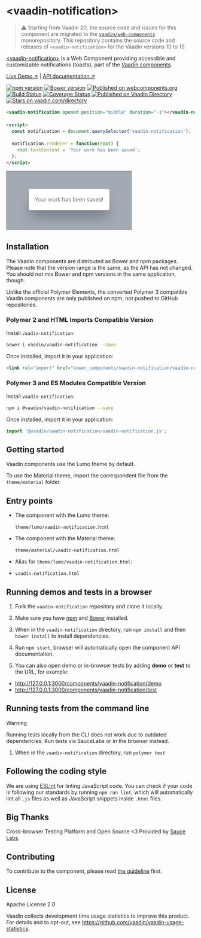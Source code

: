 # &lt;vaadin-notification&gt;

> ⚠️ Starting from Vaadin 20, the source code and issues for this component are migrated to the [`vaadin/web-components`](https://github.com/vaadin/web-components/tree/master/packages/vaadin-notification) monorepository.
> This repository contains the source code and releases of `<vaadin-notification>` for the Vaadin versions 10 to 19.

[&lt;vaadin-notification&gt;](https://vaadin.com/components/vaadin-notification) is a Web Component providing accessible and customizable notifications (toasts), part of the [Vaadin components](https://vaadin.com/components).

[Live Demo ↗](https://vaadin.com/components/vaadin-notification/html-examples)
|
[API documentation ↗](https://vaadin.com/components/vaadin-notification/html-api)

[![npm version](https://badgen.net/npm/v/@vaadin/vaadin-notification)](https://www.npmjs.com/package/@vaadin/vaadin-notification)
[![Bower version](https://badgen.net/github/release/vaadin/vaadin-notification)](https://github.com/vaadin/vaadin-notification/releases)
[![Published on webcomponents.org](https://img.shields.io/badge/webcomponents.org-published-blue.svg)](https://www.webcomponents.org/element/vaadin/vaadin-notification)
[![Build Status](https://travis-ci.org/vaadin/vaadin-notification.svg?branch=master)](https://travis-ci.org/vaadin/vaadin-notification)
[![Coverage Status](https://coveralls.io/repos/github/vaadin/vaadin-notification/badge.svg?branch=master)](https://coveralls.io/github/vaadin/vaadin-notification?branch=master)
[![Published on Vaadin  Directory](https://img.shields.io/badge/Vaadin%20Directory-published-00b4f0.svg)](https://vaadin.com/directory/component/vaadinvaadin-notification)
[![Stars on vaadin.com/directory](https://img.shields.io/vaadin-directory/star/vaadinvaadin-notification.svg)](https://vaadin.com/directory/component/vaadinvaadin-notification)

<!--
```
<custom-element-demo height="120">
  <template>
    <script src="../webcomponentsjs/webcomponents-lite.js"></script>
    <link rel="import" href="vaadin-notification.html">
    <next-code-block></next-code-block>
  </template>
</custom-element-demo>
```
-->
```html
<vaadin-notification opened position="middle" duration="-1"></vaadin-notification>

<script>
  const notification = document.querySelector('vaadin-notification');

  notification.renderer = function(root) {
    root.textContent = 'Your work has been saved';
  };
</script>
```

[<img src="https://raw.githubusercontent.com/vaadin/vaadin-notification/master/screenshot.png" width="336" alt="Screenshot of vaadin-notification">](https://vaadin.com/components/vaadin-notification)

## Installation

The Vaadin components are distributed as Bower and npm packages.
Please note that the version range is the same, as the API has not changed.
You should not mix Bower and npm versions in the same application, though.

Unlike the official Polymer Elements, the converted Polymer 3 compatible Vaadin components
are only published on npm, not pushed to GitHub repositories.

### Polymer 2 and HTML Imports Compatible Version

Install `vaadin-notification`:

```sh
bower i vaadin/vaadin-notification --save
```

Once installed, import it in your application:

```html
<link rel="import" href="bower_components/vaadin-notification/vaadin-notification.html">
```
### Polymer 3 and ES Modules Compatible Version

Install `vaadin-notification`:

```sh
npm i @vaadin/vaadin-notification --save
```

Once installed, import it in your application:

```js
import '@vaadin/vaadin-notification/vaadin-notification.js';
```

## Getting started

Vaadin components use the Lumo theme by default.

To use the Material theme, import the correspondent file from the `theme/material` folder.

## Entry points

- The component with the Lumo theme:

  `theme/lumo/vaadin-notification.html`

- The component with the Material theme:

  `theme/material/vaadin-notification.html`

- Alias for `theme/lumo/vaadin-notification.html`:

- `vaadin-notification.html`


## Running demos and tests in a browser

1. Fork the `vaadin-notification` repository and clone it locally.

1. Make sure you have [npm](https://www.npmjs.com/) and [Bower](https://bower.io) installed.

1. When in the `vaadin-notification` directory, run `npm install` and then `bower install` to install dependencies.

1. Run `npm start`, browser will automatically open the component API documentation.

1. You can also open demo or in-browser tests by adding **demo** or **test** to the URL, for example:

  - http://127.0.0.1:3000/components/vaadin-notification/demo
  - http://127.0.0.1:3000/components/vaadin-notification/test


## Running tests from the command line

> [!WARNING]
> Running tests locally from the CLI does not work due to outdated dependencies. Run tests via SauceLabs or in the browser instead.

1. When in the `vaadin-notification` directory, run `polymer test`


## Following the coding style

We are using [ESLint](http://eslint.org/) for linting JavaScript code. You can check if your code is following our standards by running `npm run lint`, which will automatically lint all `.js` files as well as JavaScript snippets inside `.html` files.


## Big Thanks

Cross-browser Testing Platform and Open Source <3 Provided by [Sauce Labs](https://saucelabs.com).


## Contributing

  To contribute to the component, please read [the guideline](https://github.com/vaadin/vaadin-core/blob/master/CONTRIBUTING.md) first.


## License

Apache License 2.0

Vaadin collects development time usage statistics to improve this product. For details and to opt-out, see https://github.com/vaadin/vaadin-usage-statistics.
